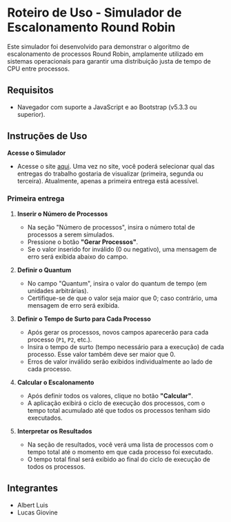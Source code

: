 # Roteiro de Uso - Simulador de Escalonamento Round Robin

Este simulador foi desenvolvido para demonstrar o algoritmo de escalonamento de processos Round Robin, amplamente utilizado em sistemas operacionais para garantir uma distribuição justa de tempo de CPU entre processos.

## Requisitos

- Navegador com suporte a JavaScript e ao Bootstrap (v5.3.3 ou superior).

## Instruções de Uso

**Acesse o Simulador**  
- Acesse o site [aqui](https://trabalho-so.netlify.app/). Uma vez no site, você poderá selecionar qual das entregas do trabalho gostaria de visualizar (primeira, segunda ou terceira). Atualmente, apenas a primeira entrega está acessível.

### Primeira entrega

1. **Inserir o Número de Processos**  
   - Na seção "Número de processos", insira o número total de processos a serem simulados.
   - Pressione o botão **"Gerar Processos"**.
   - Se o valor inserido for inválido (0 ou negativo), uma mensagem de erro será exibida abaixo do campo.

2. **Definir o Quantum**  
   - No campo "Quantum", insira o valor do quantum de tempo (em unidades arbitrárias).
   - Certifique-se de que o valor seja maior que 0; caso contrário, uma mensagem de erro será exibida.

3. **Definir o Tempo de Surto para Cada Processo**  
   - Após gerar os processos, novos campos aparecerão para cada processo (`P1`, `P2`, etc.).
   - Insira o tempo de surto (tempo necessário para a execução) de cada processo. Esse valor também deve ser maior que 0. 
   - Erros de valor inválido serão exibidos individualmente ao lado de cada processo.

4. **Calcular o Escalonamento**  
   - Após definir todos os valores, clique no botão **"Calcular"**.
   - A aplicação exibirá o ciclo de execução dos processos, com o tempo total acumulado até que todos os processos tenham sido executados.

5. **Interpretar os Resultados**  
   - Na seção de resultados, você verá uma lista de processos com o tempo total até o momento em que cada processo foi executado.
   - O tempo total final será exibido ao final do ciclo de execução de todos os processos.

## Integrantes

- Albert Luis
- Lucas Giovine
